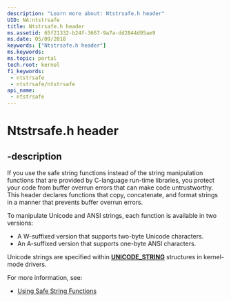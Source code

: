 ```yaml
---
description: "Learn more about: Ntstrsafe.h header"
UID: NA:ntstrsafe
title: Ntstrsafe.h header
ms.assetid: 65f21332-b24f-3667-9a7a-dd2844d95ae9
ms.date: 05/09/2018
keywords: ["Ntstrsafe.h header"]
ms.keywords: 
ms.topic: portal
tech.root: kernel
f1_keywords:
 - ntstrsafe
 - ntstrsafe/ntstrsafe
api_name:
 - ntstrsafe
---
```


# Ntstrsafe.h header


## -description

If you use the safe string functions instead of the string manipulation functions that are provided by C-language run-time libraries, you protect your code from buffer overrun errors that can make code untrustworthy. This header declares functions that copy, concatenate, and format strings in a manner that prevents buffer overrun errors.

To manipulate Unicode and ANSI strings, each function is available in two versions:

- A W-suffixed version that supports two-byte Unicode characters.
- An A-suffixed version that supports one-byte ANSI characters.

Unicode strings are specified within [**UNICODE_STRING**](/windows/win32/api/ntdef/ns-ntdef-_unicode_string) structures in kernel-mode drivers.


For more information, see:

- [Using Safe String Functions](/windows-hardware/drivers/kernel/using-safe-string-functions)

